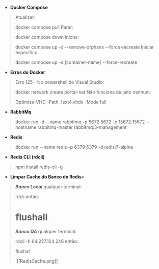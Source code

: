 - **Docker Compose**
>Atualizar: 
>
>	docker compose pull
>Parar:
>
>	docker compose down
>Iniciar:
>
>	docker compose up -d --remove-orphans --force-recreate
>Iniciar específico:
>
>	docker compose up -d [container-name] --force-recreate


- **Erros do Docker**
>Erro 125 - No powershell do Visual Studio:
>
>	docker network create portal-net
>Não funciona de jeito nenhum:
>
>	Optimize-VHD -Path .\ext4.vhdx -Mode full

- **RabbitMq**
>	docker run -d --name rabbitmq -p 5672:5672 -p 15672:15672 --hostname rabbitmq-master rabbitmq:3-management

- **Redis**
>	docker run --name redis -p 6379:6379 -d redis:7-alpine

- **Redis CLI (rdcli)**
>	npm install redis-cli -g

- **Limpar Cache do Banco do Redis**>
>***Banco Local***
>qualquer terminal:
>
>	rdcli
>então:
> 
>	flushall
>====================================
>***Banco QA***
>qualquer terminal:
>
>	rdcli -h 64.227.104.246
> então:
> 
>	flushall
>
>![[RedisCache.png]]